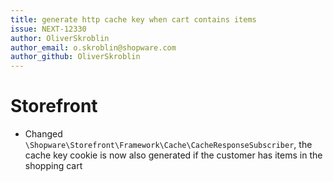 ```yaml
---
title: generate http cache key when cart contains items
issue: NEXT-12330
author: OliverSkroblin
author_email: o.skroblin@shopware.com 
author_github: OliverSkroblin
---
```

# Storefront
* Changed `\Shopware\Storefront\Framework\Cache\CacheResponseSubscriber`, the cache key cookie is now also generated if the customer has items in the shopping cart
